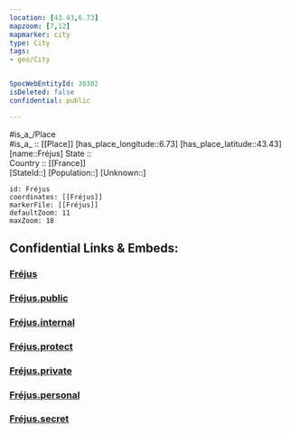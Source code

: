 ```yaml
---
location: [43.43,6.73] 
mapzoom: [7,12] 
mapmarker: city 
type: City
tags:
- geo/City


SpocWebEntityId: 30302
isDeleted: false
confidential: public

---
```

#is_a_/Place  
#is_a_ :: [[Place]] 
[has_place_longitude::6.73] 
[has_place_latitude::43.43] 
[name::Fréjus] 
State ::  
Country :: [[France]]  
[StateId::] 
[Population::] 
[Unknown::] 


```leaflet
id: Fréjus
coordinates: [[Fréjus]] 
markerFile: [[Fréjus]] 
defaultZoom: 11 
maxZoom: 18
```


## Confidential Links & Embeds: 

### [Fréjus](/_Standards/Earth/Continent/Europe/Europe~West/France/regions~France/Provence-Alpes-Côte_d'Azur/departments~Provence/Var/communes~Var/Draguignan/cities~Draguignan/Fréjus.md) 

### [Fréjus.public](/_public/Earth/Continent/Europe/Europe~West/France/regions~France/Provence-Alpes-Côte_d'Azur/departments~Provence/Var/communes~Var/Draguignan/cities~Draguignan/Fréjus.public.md) 

### [Fréjus.internal](/_internal/Earth/Continent/Europe/Europe~West/France/regions~France/Provence-Alpes-Côte_d'Azur/departments~Provence/Var/communes~Var/Draguignan/cities~Draguignan/Fréjus.internal.md) 

### [Fréjus.protect](/_protect/Earth/Continent/Europe/Europe~West/France/regions~France/Provence-Alpes-Côte_d'Azur/departments~Provence/Var/communes~Var/Draguignan/cities~Draguignan/Fréjus.protect.md) 

### [Fréjus.private](/_private/Earth/Continent/Europe/Europe~West/France/regions~France/Provence-Alpes-Côte_d'Azur/departments~Provence/Var/communes~Var/Draguignan/cities~Draguignan/Fréjus.private.md) 

### [Fréjus.personal](/_personal/Earth/Continent/Europe/Europe~West/France/regions~France/Provence-Alpes-Côte_d'Azur/departments~Provence/Var/communes~Var/Draguignan/cities~Draguignan/Fréjus.personal.md) 

### [Fréjus.secret](/_secret/Earth/Continent/Europe/Europe~West/France/regions~France/Provence-Alpes-Côte_d'Azur/departments~Provence/Var/communes~Var/Draguignan/cities~Draguignan/Fréjus.secret.md)

